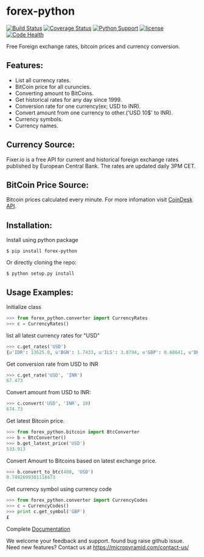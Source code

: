forex-python
============
[![Build Status](https://travis-ci.org/MicroPyramid/forex-python.svg?branch=master)](https://travis-ci.org/MicroPyramid/forex-python)
[![Coverage Status](https://coveralls.io/repos/github/MicroPyramid/forex-python/badge.svg?branch=master)](https://coveralls.io/github/MicroPyramid/forex-python?branch=master)
[![Python Support](https://img.shields.io/badge/python-2.7%2C%203.3%2C%203.4%2C%203.5-blue.svg)](https://pypi.python.org/pypi/forex-python)
[![license](https://img.shields.io/github/license/MicroPyramid/forex-python.svg?maxAge=2592000)](https://pypi.python.org/pypi/forex-python)
[![Code Health](https://landscape.io/github/MicroPyramid/forex-python/master/landscape.svg?style=plastic)](https://landscape.io/github/MicroPyramid/forex-python/master)

Free Foreign exchange rates, bitcoin prices and currency conversion.

Features:
---------
- List all currency rates.
- BitCoin price for all curuncies.
- Converting amount to BitCoins.
- Get historical rates for any day since 1999.
- Conversion rate for one currency(ex; USD to INR).
- Convert amount from one currency to other.('USD 10$' to INR).
- Currency symbols.
- Currency names.

Currency Source:
---------------
Fixer.io is a free API for current and historical foreign exchange rates published by European Central Bank.
The rates are updated daily 3PM CET.

BitCoin Price Source:
---------------------
Bitcoin prices calculated every minute. For more infomation visit [CoinDesk API](http://www.coindesk.com/api/).

Installation:
------------

Install using python package
```
$ pip install forex-python
```

Or directly cloning the repo:
```
$ python setup.py install
```

Usage Examples:
------------------

Initialize class
```python
>>> from forex_python.converter import CurrencyRates
>>> c = CurrencyRates()
```

list all latest currency rates for "USD"
```python
>>> c.get_rates('USD')
{u'IDR': 13625.0, u'BGN': 1.7433, u'ILS': 3.8794, u'GBP': 0.68641, u'DKK': 6.6289, u'CAD': 1.3106, u'JPY': 110.36, u'HUF': 282.36, u'RON': 4.0162, u'MYR': 4.081, u'SEK': 8.3419, u'SGD': 1.3815, u'HKD': 7.7673, u'AUD': 1.3833, u'CHF': 0.99144, u'KRW': 1187.3, u'CNY': 6.5475, u'TRY': 2.9839, u'HRK': 6.6731, u'NZD': 1.4777, u'THB': 35.73, u'EUR': 0.89135, u'NOK': 8.3212, u'RUB': 66.774, u'INR': 67.473, u'MXN': 18.41, u'CZK': 24.089, u'BRL': 3.5473, u'PLN': 3.94, u'PHP': 46.775, u'ZAR': 15.747}
```

Get conversion rate from USD to INR
```python
>>> c.get_rate('USD', 'INR')
67.473
```

Convert amount from USD to INR:
```python
>>> c.convert('USD', 'INR', 10)
674.73
```

Get latest Bitcoin price.
```python
>>> from forex_python.bitcoin import BtcConverter
>>> b = BtcConverter()
>>> b.get_latest_price('USD')
533.913
```

Convert Amount to Bitcoins based on latest exchange price.
```python
>>> b.convert_to_btc(400, 'USD')
0.7492699301118473
```

Get currency symbol using currency code
```python
>>> from forex_python.converter import CurrencyCodes
>>> c = CurrencyCodes()
>>> print c.get_symbol('GBP')
£
```

Complete [Documentation](http://forex-python.readthedocs.org/en/latest/?badge=latest)

We welcome your feedback and support. found bug raise github issue. Need new features? Contact us at https://micropyramid.com/contact-us/
